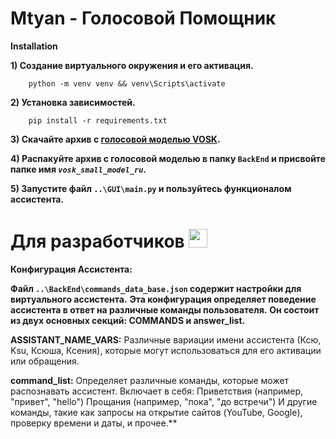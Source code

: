 Mtyan - Голосовой Помощник
================================

**Installation**

**1) Создание виртуального окружения и его активация.**
        
        python -m venv venv && venv\Scripts\activate

**2) Установка зависимостей.**
        
        pip install -r requirements.txt

**3) Скачайте архив с [голосовой моделью VOSK](https://alphacephei.com/vosk/models/vosk-model-small-ru-0.22.zip).**
        
**4) Распакуйте архив с голосовой моделью в папку `BackEnd` и присвойте папке имя *`vosk_small_model_ru`*.**

**5) Запустите файл `..\GUI\main.py` и пользуйтесь функционалом ассистента.**



Для разработчиков <img src="https://media.giphy.com/media/v1.Y2lkPTc5MGI3NjExMXd1Ymp4bWZlb3BmM3F6OTR6bm1yZDYybTF5bnVyMmpmb3JvZnE5cSZlcD12MV9pbnRlcm5hbF9naWZfYnlfaWQmY3Q9cw/98E3fXVHuqSvhpIj9J/giphy.gif" width="30px">
=======================================        
**Конфигурация Ассистента:**


**Файл `..\BackEnd\commands_data_base.json` содержит настройки для виртуального ассистента.**
**Эта конфигурация определяет поведение ассистента в ответ на различные команды пользователя.**
**Он состоит из двух основных секций: COMMANDS и answer_list.**

**ASSISTANT_NAME_VARS:** 
Различные вариации имени ассистента (Ксю, Ksu, Ксюша, Ксения),
которые могут использоваться для его активации или обращения.

**command_list:** 
Определяет различные команды, которые может распознавать ассистент.
Включает в себя:
Приветствия (например, "привет", "hello")
Прощания (например, "пока", "до встречи")
И другие команды, такие как запросы на открытие сайтов (YouTube, Google),
проверку времени и даты, и прочее.**
